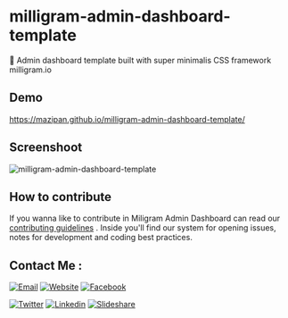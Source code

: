 # milligram-admin-dashboard-template
:purple_heart: Admin dashboard template built with super minimalis CSS framework milligram.io

## Demo
https://mazipan.github.io/milligram-admin-dashboard-template/

## Screenshoot
![milligram-admin-dashboard-template](https://mazipan.github.io/milligram-admin-dashboard-template/milligram-admin-dashboard-template.PNG)

## How to contribute

If you wanna like to contribute in Miligram Admin Dashboard can read our [contributing guidelines](/CONTRIBUTING.md) . Inside you'll find our system for opening issues, notes for development and coding best practices.

## Contact Me :

[![Email](https://img.shields.io/badge/mazipanneh-Email-yellow.svg?maxAge=3600)](mailto:mazipanneh@gmail.com)
[![Website](https://img.shields.io/badge/mazipanneh-Blog-brightgreen.svg?maxAge=3600)](https://mazipanneh.com/blog/)
[![Facebook](https://img.shields.io/badge/mazipanneh-Facebook-blue.svg?maxAge=3600)](https://facebook.com/mazipanneh)

[![Twitter](https://img.shields.io/badge/Maz_Ipan-Twitter-55acee.svg?maxAge=3600)](https://twitter.com/Maz_Ipan)
[![Linkedin](https://img.shields.io/badge/irfanmaulanamazipan-Linkedin-0077b5.svg?maxAge=3600)](https://id.linkedin.com/in/irfanmaulanamazipan)
[![Slideshare](https://img.shields.io/badge/IrfanMaulana21-Slideshare-0077b5.svg?maxAge=3600)](https://www.slideshare.net/IrfanMaulana21)
